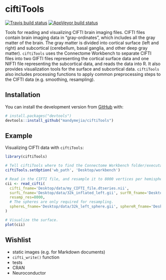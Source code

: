 
<!-- README.md is generated from README.Rmd. Please edit that file -->

# ciftiTools

<!-- badges: start -->

[![Travis build
status](https://travis-ci.com/mandymejia/ciftiTools.svg?branch=master)](https://travis-ci.com/mandymejia/ciftiTools)
[![AppVeyor build
status](https://ci.appveyor.com/api/projects/status/github/mandymejia/ciftiTools?branch=master&svg=true)](https://ci.appveyor.com/project/mandymejia/ciftiTools)
<!-- badges: end -->

Tools for reading and visualizing CIFTI brain imaging files. CIFTI files
contain brain imaging data in “gray-ordinates”, which includes all the
gray matter of the brain. The gray matter is divided into cortical
surface (left and right) and subcortical (cerebellum, basal ganglia, and
other deep gray matter). `ciftiTools` uses the Connectome Workbench to
separate CIFTI files into two GIFTI files representing the cortical
surface data and one NIFTI file representing the subcortical data, and
reads the data into R. It also provides visualization tools for the
surface and subcortical data. `ciftiTools` also includes processing
functions to apply common preprocessing steps to the CIFTI data
(e.g. smoothing, resampling).

## Installation

You can install the development version from
[GitHub](https://github.com/) with:

``` r
# install.packages("devtools")
devtools::install_github("mandymejia/ciftiTools")
```

## Example

Visualizing CIFTI data with `ciftiTools`:

``` r
library(ciftiTools)

# Tell ciftiTools where to find the Connectome Workbench folder/executable.
ciftiTools.setOption('wb_path', 'Desktop/workbench')

# Read in the CIFTI file, and resample it to 8000 vertices per hemisphere.
cii <- read_cifti(
  cifti_fname='Desktop/data/my_CIFTI_file.dtseries.nii', 
  surfL_fname='Desktop/data/32k_inflated_left.gii', surfR_fname='Desktop/data/32k_inflated_right.gii', 
  resamp_res=8000, 
  # The spheres are only required for resampling.
  sphereL_fname='Desktop/data/32k_left_sphere.gii', sphereR_fname='Desktop/data/32k_right_sphere.gii'
)

# Visualize the surface.
plot(cii)
```

## Wishlist

  - static images (e.g. for Markdown documents)
  - `cifti_write()` function
  - tests
  - CRAN
  - Neuroconductor
